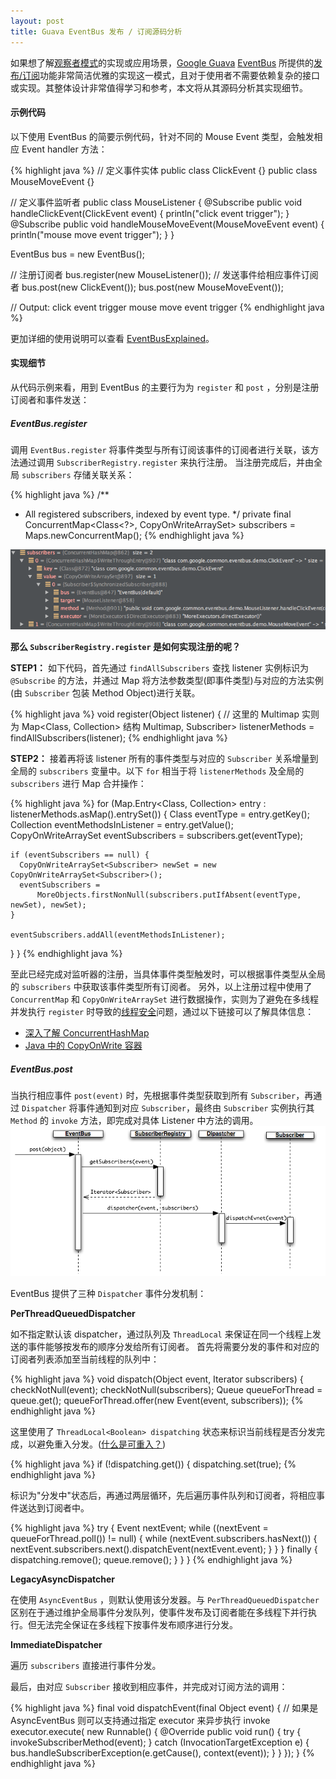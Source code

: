 ```yaml
---
layout: post
title: Guava EventBus 发布 / 订阅源码分析
---
```


如果想了解[观察者模式](https://zh.wikipedia.org/zh-cn/%E8%A7%82%E5%AF%9F%E8%80%85%E6%A8%A1%E5%BC%8F)的实现或应用场景，[Google Guava](https://github.com/google/guava) [EventBus](https://github.com/google/guava/wiki/EventBusExplained)  所提供的[发布/订阅](https://zh.wikipedia.org/zh-cn/%E5%8F%91%E5%B8%83/%E8%AE%A2%E9%98%85)功能非常简洁优雅的实现这一模式，且对于使用者不需要依赖复杂的接口或实现。其整体设计非常值得学习和参考，本文将从其源码分析其实现细节。


#### 示例代码

以下使用 EventBus 的简要示例代码，针对不同的 Mouse Event 类型，会触发相应 Event handler 方法：

{% highlight java %}
// 定义事件实体
public class ClickEvent {}
public class MouseMoveEvent {}

// 定义事件监听者
public class MouseListener {
    @Subscribe
    public void handleClickEvent(ClickEvent event) {
        println("click event trigger");
    }
    @Subscribe
    public void handleMouseMoveEvent(MouseMoveEvent event) {
        println("mouse move event trigger");
    }
}

EventBus bus = new EventBus();

// 注册订阅者
bus.register(new MouseListener());
// 发送事件给相应事件订阅者
bus.post(new ClickEvent());
bus.post(new MouseMoveEvent());

// Output:
click event trigger
mouse move event trigger
{% endhighlight java %}

更加详细的使用说明可以查看 [EventBusExplained](https://github.com/google/guava/wiki/EventBusExplained)。
#### 实现细节

从代码示例来看，用到 EventBus 的主要行为为 `register` 和 `post` ，分别是注册订阅者和事件发送：

##### EventBus.register

调用  `EventBus.register` 将事件类型与所有订阅该事件的订阅者进行关联，该方法通过调用 `SubscriberRegistry.register` 来执行注册。
当注册完成后，并由全局 `subscribers`  存储关联关系：

{% highlight java %}
/**
 * All registered subscribers, indexed by event type.
 */
private final ConcurrentMap<Class<?>, CopyOnWriteArraySet<Subscriber>> subscribers = Maps.newConcurrentMap();
{% endhighlight java %}

![img](/images/2016/47cb0c629160a6edd40abd4d423cfe84.png)

**那么 `SubscriberRegistry.register` 是如何实现注册的呢？**

**STEP1：**
如下代码，首先通过 `findAllSubscribers` 查找 listener 实例标识为 `@Subscribe` 的方法，并通过 Map 将方法参数类型(即事件类型)与对应的方法实例(由 `Subscriber` 包装 Method Object)进行关联。

{% highlight java %}
void register(Object listener) {
  // 这里的 Multimap 实则为 Map<Class<?>, Collection<Subscriber>> 结构
  Multimap<Class<?>, Subscriber> listenerMethods = findAllSubscribers(listener);
{% endhighlight java %}

**STEP2：**
接着再将该 listener 所有的事件类型与对应的 `Subscriber` 关系增量到全局的 `subscribers` 变量中。以下 `for` 相当于将 `listenerMethods` 及全局的 `subscribers` 进行 Map 合并操作：

{% highlight java %}
  for (Map.Entry<Class<?>, Collection<Subscriber>> entry : listenerMethods.asMap().entrySet()) {
    Class<?> eventType = entry.getKey();
    Collection<Subscriber> eventMethodsInListener = entry.getValue();
    CopyOnWriteArraySet<Subscriber> eventSubscribers = subscribers.get(eventType);

    if (eventSubscribers == null) {
      CopyOnWriteArraySet<Subscriber> newSet = new CopyOnWriteArraySet<Subscriber>();
      eventSubscribers =
          MoreObjects.firstNonNull(subscribers.putIfAbsent(eventType, newSet), newSet);
    }

    eventSubscribers.addAll(eventMethodsInListener);
  }
}
{% endhighlight java %}

至此已经完成对监听器的注册，当具体事件类型触发时，可以根据事件类型从全局的 `subscribers` 中获取该事件类型所有订阅者。
另外，以上注册过程中使用了 `ConcurrentMap` 和  `CopyOnWriteArraySet` 进行数据操作，实则为了避免在多线程并发执行 `register` 时导致的[线程安全](https://zh.wikipedia.org/zh-cn/%E7%BA%BF%E7%A8%8B%E5%AE%89%E5%85%A8)问题，通过以下链接可以了解具体信息：

* [深入了解 ConcurrentHashMap](http://www.infoq.com/cn/articles/ConcurrentHashMap)
* [Java 中的 CopyOnWrite 容器](http://coolshell.cn/articles/11175.html)


#####  EventBus.post

当执行相应事件 `post(event)` 时，先根据事件类型获取到所有 `Subscriber`，再通过 `Dispatcher` 将事件通知到对应 `Subscriber`，最终由 `Subscriber` 实例执行其 `Method` 的 `invoke` 方法，即完成对具体 Listener 中方法的调用。
![EventBus.post UML](/images/2016/259b0e2bd4c279f7ae554b080b25f89a.png)


EventBus 提供了三种 `Dispatcher` 事件分发机制：

**PerThreadQueuedDispatcher**

如不指定默认该 dispatcher，通过队列及 `ThreadLocal` 来保证在同一个线程上发送的事件能够按发布的顺序分发给所有订阅者。
首先将需要分发的事件和对应的订阅者列表添加至当前线程的队列中：

{% highlight java %}
void dispatch(Object event, Iterator<Subscriber> subscribers) {
  checkNotNull(event);
  checkNotNull(subscribers);
  Queue<Event> queueForThread = queue.get();
  queueForThread.offer(new Event(event, subscribers));
{% endhighlight java %}


这里使用了 `ThreadLocal<Boolean> dispatching` 状态来标识当前线程是否分发完成，以避免重入分发。([什么是可重入？](http://blog.csdn.net/tennysonsky/article/details/45127125))

{% highlight java %}
  if (!dispatching.get()) {
    dispatching.set(true);
{% endhighlight java %}

标识为"分发中"状态后，再通过两层循环，先后遍历事件队列和订阅者，将相应事件送达到订阅者中。

{% highlight java %}
    try {
      Event nextEvent;
      while ((nextEvent = queueForThread.poll()) != null) {
        while (nextEvent.subscribers.hasNext()) {
          nextEvent.subscribers.next().dispatchEvent(nextEvent.event);
        }
      }
    } finally {
      dispatching.remove();
      queue.remove();
    }
  }
}
{% endhighlight java %}

**LegacyAsyncDispatcher**

在使用 `AsyncEventBus` ，则默认使用该分发器。与 `PerThreadQueuedDispatcher` 区别在于通过维护全局事件分发队列，使事件发布及订阅者能在多线程下并行执行。但无法完全保证在多线程下按事件发布顺序进行分发。

**ImmediateDispatcher**

遍历 `subscribers` 直接进行事件分发。

最后，由对应 `Subscriber` 接收到相应事件，并完成对订阅方法的调用：

{% highlight java %}
final void dispatchEvent(final Object event) {
  // 如果是 AsyncEventBus 则可以支持通过指定 executor 来异步执行 invoke
  executor.execute(
      new Runnable() {
        @Override
        public void run() {
          try {
            invokeSubscriberMethod(event);
          } catch (InvocationTargetException e) {
            bus.handleSubscriberException(e.getCause(), context(event));
          }
        }
      });
}
{% endhighlight java %}
